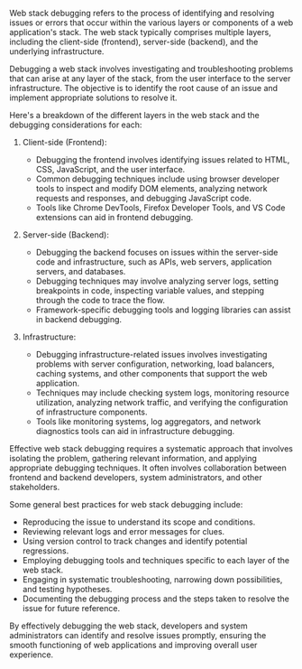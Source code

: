 Web stack debugging refers to the process of identifying and resolving issues or errors that occur within the various layers or components of a web application's stack. The web stack typically comprises multiple layers, including the client-side (frontend), server-side (backend), and the underlying infrastructure.

Debugging a web stack involves investigating and troubleshooting problems that can arise at any layer of the stack, from the user interface to the server infrastructure. The objective is to identify the root cause of an issue and implement appropriate solutions to resolve it.

Here's a breakdown of the different layers in the web stack and the debugging considerations for each:

1. Client-side (Frontend):
   - Debugging the frontend involves identifying issues related to HTML, CSS, JavaScript, and the user interface.
   - Common debugging techniques include using browser developer tools to inspect and modify DOM elements, analyzing network requests and responses, and debugging JavaScript code.
   - Tools like Chrome DevTools, Firefox Developer Tools, and VS Code extensions can aid in frontend debugging.

2. Server-side (Backend):
   - Debugging the backend focuses on issues within the server-side code and infrastructure, such as APIs, web servers, application servers, and databases.
   - Debugging techniques may involve analyzing server logs, setting breakpoints in code, inspecting variable values, and stepping through the code to trace the flow.
   - Framework-specific debugging tools and logging libraries can assist in backend debugging.

3. Infrastructure:
   - Debugging infrastructure-related issues involves investigating problems with server configuration, networking, load balancers, caching systems, and other components that support the web application.
   - Techniques may include checking system logs, monitoring resource utilization, analyzing network traffic, and verifying the configuration of infrastructure components.
   - Tools like monitoring systems, log aggregators, and network diagnostics tools can aid in infrastructure debugging.

Effective web stack debugging requires a systematic approach that involves isolating the problem, gathering relevant information, and applying appropriate debugging techniques. It often involves collaboration between frontend and backend developers, system administrators, and other stakeholders.

Some general best practices for web stack debugging include:
- Reproducing the issue to understand its scope and conditions.
- Reviewing relevant logs and error messages for clues.
- Using version control to track changes and identify potential regressions.
- Employing debugging tools and techniques specific to each layer of the web stack.
- Engaging in systematic troubleshooting, narrowing down possibilities, and testing hypotheses.
- Documenting the debugging process and the steps taken to resolve the issue for future reference.

By effectively debugging the web stack, developers and system administrators can identify and resolve issues promptly, ensuring the smooth functioning of web applications and improving overall user experience.
